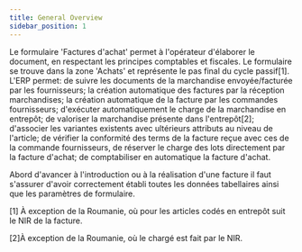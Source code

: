 ```yaml
---
title: General Overview
sidebar_position: 1
---
```


Le formulaire 'Factures d'achat' permet à l'opérateur d'élaborer le document, en respectant les principes comptables et fiscales. Le formulaire se trouve dans la zone 'Achats' et représente le pas final du cycle passif[1]. L'ERP permet: de suivre les documents de la marchandise envoyée/facturée par les fournisseurs; la création automatique des factures par la réception marchandises; la création automatique de la facture par les commandes fournisseurs; d'exécuter automatiquement le charge de la marchandise en entrepôt; de valoriser la marchandise présente dans l'entrepôt[2]; d'associer les variantes existents avec ultérieurs attributs au niveau de l'article; de vérifier la conformité des terms de la facture reçue avec ces de la commande fournisseurs, de réserver le charge des lots directement par la facture d'achat; de comptabiliser en automatique la facture d'achat.

Abord d'avancer à l'introduction ou à la réalisation d'une facture il faut s'assurer d'avoir correctement établi toutes les données tabellaires ainsi que les paramètres de formulaire.



[1] À exception de la Roumanie, où pour les articles codés en entrepôt suit le NIR de la facture.

[2]À exception de la Roumanie, où le chargé est fait par le NIR.






